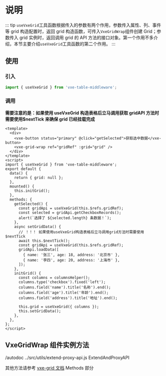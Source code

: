 # 说明

::: tip
`useVxeGrid`工具函数根据传入的参数有两个作用，参数传入属性、列、事件等 grid 构造配置时，返回 grid 构造函数，可传入`VxeGridWrap`组件创建 Grid；参数传入 grid 实例时，返回调用 grid 的 API 方法的接口对象。第一个作用不多介绍，本节主要介绍`useVxeGrid`工具函数的第二个作用。
:::

## 使用

### 引入

```js
import { useVxeGrid } from 'vxe-table-middleware';
```

### 调用

**需要注意的是：如果使用 useVxeGrid 构造表格后立马调用获取 gridAPI 方法时需要使用$nextTick 来确保 grid 已经挂载完成**

```vue {18-19,23-29}
<template>
  <div>
    <vxe-button status="primary" @click="getSelected">获取选中数据</vxe-button>
    <vxe-grid-wrap ref="gridRef" :grid="grid" />
  </div>
</template>
<script>
import { useVxeGrid } from 'vxe-table-middleware';
export default {
  data() {
    return { grid: null };
  },
  mounted() {
    this.initGrid();
  },
  methods: {
    getSelected() {
      const gridApi = useVxeGrid(this.$refs.gridRef);
      const selected = gridApi.getCheckboxRecords();
      alert(`选择了 ${selected.length} 条数据！`);
    },
    async setGridData() {
      // ！！！ 如果使用useVxeGrid构造表格后立马调用grid方法时需要使用$nextTick
      await this.$nextTick();
      const gridApi = useVxeGrid(this.$refs.gridRef);
      gridApi.loadData([
        { name: '张三', age: 18, address: '北京市' },
        { name: '李四', age: 20, address: '上海市' },
      ]);
    },
    initGrid() {
      const columns = columnsHelper();
      columns.type('checkbox').fixed('left');
      columns.field('name').title('名称').end();
      columns.field('age').title('年龄').end();
      columns.field('address').title('地址').end();

      this.grid = useVxeGrid({ columns });
      this.setGridData();
    },
  },
};
</script>
```

## VxeGridWrap 组件实例方法

/autodoc ../src/utils/extend-proxy-api.js ExtendAndProxyAPI

其他方法请参考 [vxe-grid 文档](https://vxetable.cn/v3/#/grid/api?apiKey=grid) Methods 部分
